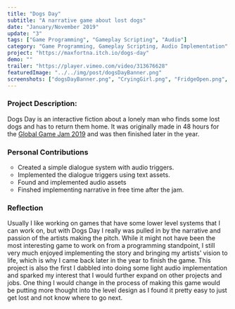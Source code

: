```yaml
---
title: "Dogs Day"
subtitle: "A narrative game about lost dogs"
date: "January/November 2019"
update: "3"
tags: ["Game Programming", "Gameplay Scripting", "Audio"]
category: "Game Programming, Gameplay Scripting, Audio Implementation"
project: "https://maxfortna.itch.io/dogs-day"
demo: ""
trailer: "https://player.vimeo.com/video/313676628"
featuredImage: "../../img/post/dogsDayBanner.png"
screenshots: ["dogsDayBanner.png", "CryingGirl.png", "FridgeOpen.png", "Frisbee.png", "Groceries.png", "ZoloOwners.png"]
---
```


### Project Description:

Dogs Day is an interactive fiction about a lonely man who finds some lost dogs and has to return them home. It was originally made in 48 hours for the <a target="_blank" href=https://globalgamejam.org/2019/games/dogs-day>Global Game Jam 2019</a> and was then finished later in the year.

<!-- excerpt -->

### Personal Contributions

<ul style="list-style-type:circle"><li>Created a simple dialogue system with audio triggers.</li><li>Implemented the dialogue triggers using text assets.</li><li>Found and implemented audio assets</li><li>Finshed implementing narrative in free time after the jam.</li></ul>

### Reflection

Usually I like working on games that have some lower level systems that I can work on, but with Dogs Day I really was pulled in by the narrative and passion of the artists making the pitch. While it might not have been the most interesting game to work on from a programming standpoint, I still very much enjoyed implementing the story and bringing my artists' vision to life, which is why I came back later in the year to finish the game. This project is also the first I dabbled into doing some light audio implementation and sparked my interest that I would further expand on other projects and jobs. One thing I would change in the process of making this game would be putting more thought into the level design as I found it pretty easy to just get lost and not know where to go next.
